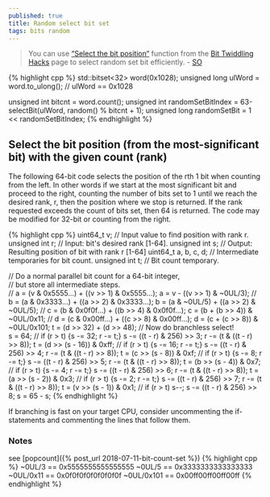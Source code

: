 ```yaml
---
published: true
title: Random select bit set
tags: bits random
---
```

>  You can use [“Select the bit position“](https://graphics.stanford.edu/~seander/bithacks.html#CountBitsSetParallel) function from the [Bit Twiddling Hacks](https://graphics.stanford.edu/~seander/bithacks.html) page to select random set bit efficiently. - [SO](https://stackoverflow.com/a/54304770/51386)

{% highlight cpp %}
std::bitset<32> word(0x1028);
unsigned long ulWord = word.to_ulong();    // ulWord == 0x1028

unsigned int bitcnt = word.count();
unsigned int randomSetBitIndex = 63-selectBit(ulWord, random() % bitcnt + 1);
unsigned long randomSetBit = 1 << randomSetBitIndex;
{% endhighlight %}

## Select the bit position (from the most-significant bit) with the given count (rank)

The following 64-bit code selects the position of the rth 1 bit when counting from the left. In other words if we start at the most significant bit and proceed to the right, counting the number of bits set to 1 until we reach the desired rank, r, then the position where we stop is returned. If the rank requested exceeds the count of bits set, then 64 is returned. The code may be modified for 32-bit or counting from the right.

{% highlight cpp %}
  uint64_t v;          // Input value to find position with rank r.
  unsigned int r;      // Input: bit's desired rank [1-64].
  unsigned int s;      // Output: Resulting position of bit with rank r [1-64]
  uint64_t a, b, c, d; // Intermediate temporaries for bit count.
  unsigned int t;      // Bit count temporary.

  // Do a normal parallel bit count for a 64-bit integer,                     
  // but store all intermediate steps.                                        
  // a = (v & 0x5555...) + ((v >> 1) & 0x5555...);
  a =  v - ((v >> 1) & ~0UL/3);
  // b = (a & 0x3333...) + ((a >> 2) & 0x3333...);
  b = (a & ~0UL/5) + ((a >> 2) & ~0UL/5);
  // c = (b & 0x0f0f...) + ((b >> 4) & 0x0f0f...);
  c = (b + (b >> 4)) & ~0UL/0x11;
  // d = (c & 0x00ff...) + ((c >> 8) & 0x00ff...);
  d = (c + (c >> 8)) & ~0UL/0x101;
  t = (d >> 32) + (d >> 48);
  // Now do branchless select!                                                
  s  = 64;
  // if (r > t) {s -= 32; r -= t;}
  s -= ((t - r) & 256) >> 3; r -= (t & ((t - r) >> 8));
  t  = (d >> (s - 16)) & 0xff;
  // if (r > t) {s -= 16; r -= t;}
  s -= ((t - r) & 256) >> 4; r -= (t & ((t - r) >> 8));
  t  = (c >> (s - 8)) & 0xf;
  // if (r > t) {s -= 8; r -= t;}
  s -= ((t - r) & 256) >> 5; r -= (t & ((t - r) >> 8));
  t  = (b >> (s - 4)) & 0x7;
  // if (r > t) {s -= 4; r -= t;}
  s -= ((t - r) & 256) >> 6; r -= (t & ((t - r) >> 8));
  t  = (a >> (s - 2)) & 0x3;
  // if (r > t) {s -= 2; r -= t;}
  s -= ((t - r) & 256) >> 7; r -= (t & ((t - r) >> 8));
  t  = (v >> (s - 1)) & 0x1;
  // if (r > t) s--;
  s -= ((t - r) & 256) >> 8;
  s = 65 - s;
{% endhighlight %}

If branching is fast on your target CPU, consider uncommenting the if-statements and commenting the lines that follow them.

### Notes

see [popcount]({% post_url 2018-07-11-bit-count-set %})
{% highlight cpp %}
~0UL/3     == 0x5555555555555555
~0UL/5     == 0x3333333333333333
~0UL/0x11  == 0x0f0f0f0f0f0f0f0f
~0UL/0x101 == 0x00ff00ff00ff00ff
{% endhighlight %}
